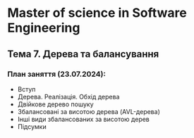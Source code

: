 # Master of science in Software Engineering

## Тема 7. Дерева та балансування

### План заняття (23.07.2024):

- Вступ
- Дерева. Реалізація. Обхід дерева
- Двійкове дерево пошуку
- Збалансовані за висотою дерева (AVL-дерева)
- Інші види збалансованих за висотою дерев
- Підсумки
